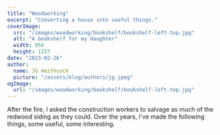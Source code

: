 ```yaml
---
title: "Woodworking"
excerpt: "Converting a house into useful things."
coverImage:
  src: "/images/woodworking/bookshelf/bookshelf-left-top.jpg"
  alt: "A bookshelf for my daughter"
  width: 954
  height: 1157
date: "2023-02-26"
author:
  name: JG Heithcock
  picture: "/assets/blog/authors/jg.jpeg"
ogImage:
  url: "/images/woodworking/bookshelf/bookshelf-left-top.jpg"
---
```


After the fire, I asked the construction workers to salvage as much of the
redwood siding as they could. Over the years, I've made the following things,
some useful, some interesting.
